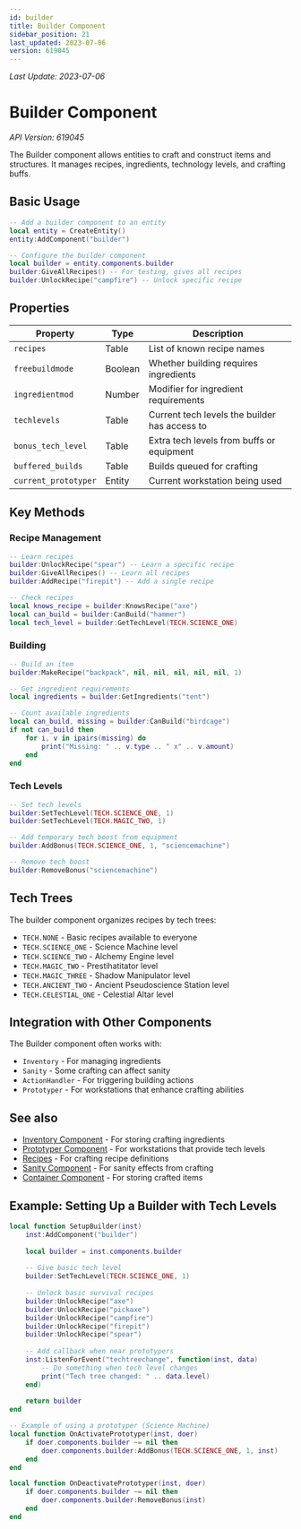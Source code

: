 ```yaml
---
id: builder
title: Builder Component
sidebar_position: 21
last_updated: 2023-07-06
version: 619045
---
```

*Last Update: 2023-07-06*
# Builder Component

*API Version: 619045*

The Builder component allows entities to craft and construct items and structures. It manages recipes, ingredients, technology levels, and crafting buffs.

## Basic Usage

```lua
-- Add a builder component to an entity
local entity = CreateEntity()
entity:AddComponent("builder")

-- Configure the builder component
local builder = entity.components.builder
builder:GiveAllRecipes() -- For testing, gives all recipes
builder:UnlockRecipe("campfire") -- Unlock specific recipe
```

## Properties

| Property | Type | Description |
|----------|------|-------------|
| `recipes` | Table | List of known recipe names |
| `freebuildmode` | Boolean | Whether building requires ingredients |
| `ingredientmod` | Number | Modifier for ingredient requirements |
| `techlevels` | Table | Current tech levels the builder has access to |
| `bonus_tech_level` | Table | Extra tech levels from buffs or equipment |
| `buffered_builds` | Table | Builds queued for crafting |
| `current_prototyper` | Entity | Current workstation being used |

## Key Methods

### Recipe Management

```lua
-- Learn recipes
builder:UnlockRecipe("spear") -- Learn a specific recipe
builder:GiveAllRecipes() -- Learn all recipes
builder:AddRecipe("firepit") -- Add a single recipe

-- Check recipes
local knows_recipe = builder:KnowsRecipe("axe")
local can_build = builder:CanBuild("hammer")
local tech_level = builder:GetTechLevel(TECH.SCIENCE_ONE)
```

### Building

```lua
-- Build an item
builder:MakeRecipe("backpack", nil, nil, nil, nil, nil, 1)

-- Get ingredient requirements
local ingredients = builder:GetIngredients("tent")

-- Count available ingredients
local can_build, missing = builder:CanBuild("birdcage")
if not can_build then
    for i, v in ipairs(missing) do
        print("Missing: " .. v.type .. " x" .. v.amount)
    end
end
```

### Tech Levels

```lua
-- Set tech levels
builder:SetTechLevel(TECH.SCIENCE_ONE, 1)
builder:SetTechLevel(TECH.MAGIC_TWO, 1)

-- Add temporary tech boost from equipment
builder:AddBonus(TECH.SCIENCE_ONE, 1, "sciencemachine")

-- Remove tech boost
builder:RemoveBonus("sciencemachine")
```

## Tech Trees

The builder component organizes recipes by tech trees:

- `TECH.NONE` - Basic recipes available to everyone
- `TECH.SCIENCE_ONE` - Science Machine level
- `TECH.SCIENCE_TWO` - Alchemy Engine level
- `TECH.MAGIC_TWO` - Prestihatitator level
- `TECH.MAGIC_THREE` - Shadow Manipulator level
- `TECH.ANCIENT_TWO` - Ancient Pseudoscience Station level
- `TECH.CELESTIAL_ONE` - Celestial Altar level

## Integration with Other Components

The Builder component often works with:

- `Inventory` - For managing ingredients
- `Sanity` - Some crafting can affect sanity
- `ActionHandler` - For triggering building actions
- `Prototyper` - For workstations that enhance crafting abilities

## See also

- [Inventory Component](inventory.md) - For storing crafting ingredients
- [Prototyper Component](other-components.md) - For workstations that provide tech levels
- [Recipes](../recipes/crafting.md) - For crafting recipe definitions
- [Sanity Component](sanity.md) - For sanity effects from crafting
- [Container Component](container.md) - For storing crafted items

## Example: Setting Up a Builder with Tech Levels

```lua
local function SetupBuilder(inst)
    inst:AddComponent("builder")
    
    local builder = inst.components.builder
    
    -- Give basic tech level
    builder:SetTechLevel(TECH.SCIENCE_ONE, 1)
    
    -- Unlock basic survival recipes
    builder:UnlockRecipe("axe")
    builder:UnlockRecipe("pickaxe")
    builder:UnlockRecipe("campfire")
    builder:UnlockRecipe("firepit")
    builder:UnlockRecipe("spear")
    
    -- Add callback when near prototypers
    inst:ListenForEvent("techtreechange", function(inst, data)
        -- Do something when tech level changes
        print("Tech tree changed: " .. data.level)
    end)
    
    return builder
end

-- Example of using a prototyper (Science Machine)
local function OnActivatePrototyper(inst, doer)
    if doer.components.builder ~= nil then
        doer.components.builder:AddBonus(TECH.SCIENCE_ONE, 1, inst)
    end
end

local function OnDeactivatePrototyper(inst, doer)
    if doer.components.builder ~= nil then
        doer.components.builder:RemoveBonus(inst)
    end
end
```
